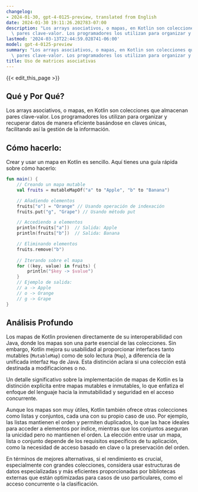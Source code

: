 ```yaml
---
changelog:
- 2024-01-30, gpt-4-0125-preview, translated from English
date: 2024-01-30 19:11:26.202783-07:00
description: "Los arrays asociativos, o mapas, en Kotlin son colecciones que almacenan\
  \ pares clave-valor. Los programadores los utilizan para organizar y recuperar\u2026"
lastmod: '2024-03-13T22:44:59.028741-06:00'
model: gpt-4-0125-preview
summary: "Los arrays asociativos, o mapas, en Kotlin son colecciones que almacenan\
  \ pares clave-valor. Los programadores los utilizan para organizar y recuperar\u2026"
title: Uso de matrices asociativas
---
```


{{< edit_this_page >}}

## Qué y Por Qué?

Los arrays asociativos, o mapas, en Kotlin son colecciones que almacenan pares clave-valor. Los programadores los utilizan para organizar y recuperar datos de manera eficiente basándose en claves únicas, facilitando así la gestión de la información.

## Cómo hacerlo:

Crear y usar un mapa en Kotlin es sencillo. Aquí tienes una guía rápida sobre cómo hacerlo:

```Kotlin
fun main() {
    // Creando un mapa mutable
    val fruits = mutableMapOf("a" to "Apple", "b" to "Banana")

    // Añadiendo elementos
    fruits["o"] = "Orange" // Usando operación de indexación
    fruits.put("g", "Grape") // Usando método put

    // Accediendo a elementos
    println(fruits["a"])  // Salida: Apple
    println(fruits["b"])  // Salida: Banana

    // Eliminando elementos
    fruits.remove("b")
    
    // Iterando sobre el mapa
    for ((key, value) in fruits) {
        println("$key -> $value")
    }
    // Ejemplo de salida:
    // a -> Apple
    // o -> Orange
    // g -> Grape
}
```

## Análisis Profundo

Los mapas de Kotlin provienen directamente de su interoperabilidad con Java, donde los mapas son una parte esencial de las colecciones. Sin embargo, Kotlin mejora su usabilidad al proporcionar interfaces tanto mutables (`MutableMap`) como de solo lectura (`Map`), a diferencia de la unificada interfaz `Map` de Java. Esta distinción aclara si una colección está destinada a modificaciones o no.

Un detalle significativo sobre la implementación de mapas de Kotlin es la distinción explícita entre mapas mutables e inmutables, lo que enfatiza el enfoque del lenguaje hacia la inmutabilidad y seguridad en el acceso concurrente.

Aunque los mapas son muy útiles, Kotlin también ofrece otras colecciones como listas y conjuntos, cada una con su propio caso de uso. Por ejemplo, las listas mantienen el orden y permiten duplicados, lo que las hace ideales para acceder a elementos por índice, mientras que los conjuntos aseguran la unicidad pero no mantienen el orden. La elección entre usar un mapa, lista o conjunto depende de los requisitos específicos de tu aplicación, como la necesidad de acceso basado en clave o la preservación del orden.

En términos de mejores alternativas, si el rendimiento es crucial, especialmente con grandes colecciones, considera usar estructuras de datos especializadas y más eficientes proporcionadas por bibliotecas externas que están optimizadas para casos de uso particulares, como el acceso concurrente o la clasificación.
